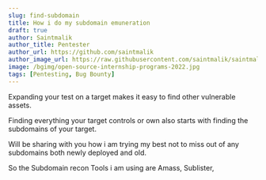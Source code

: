 ```yaml
---
slug: find-subdomain
title: How i do my subdomain emuneration
draft: true
author: Saintmalik
author_title: Pentester
author_url: https://github.com/saintmalik
author_image_url: https://raw.githubusercontent.com/saintmalik/saintmalik.me/master/static/images/saintmalik2.jpeg
image: /bgimg/open-source-internship-programs-2022.jpg
tags: [Pentesting, Bug Bounty]
---
```


Expanding your test on a target makes it easy to find other vulnerable assets.

Finding everything your target controls or own also starts with finding the subdomains of your target.

Will be sharing with you how i am trying my best not to miss out of any subdomains both newly deployed and old.

So the Subdomain recon Tools i am using are Amass, Sublister, 